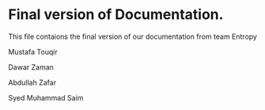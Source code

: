 # Final version of Documentation.

This file contaions the final version of our documentation from team Entropy

Mustafa Touqir

Dawar Zaman

Abdullah Zafar

Syed Muhammad Saim
